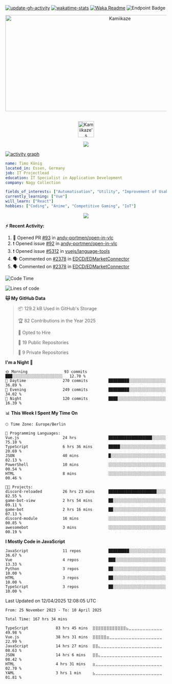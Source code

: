 [![update-gh-activity](https://github.com/Kamiikaze/Kamiikaze/actions/workflows/update-gh-activity.yml/badge.svg)](https://github.com/Kamiikaze/Kamiikaze/actions/workflows/update-gh-activity.yml)
[![wakatime-stats](https://github.com/Kamiikaze/Kamiikaze/actions/workflows/update-timestats.yml/badge.svg)](https://github.com/Kamiikaze/Kamiikaze/actions/workflows/update-timestats.yml)
[![Waka Readme](https://github.com/Kamiikaze/Kamiikaze/actions/workflows/waka-simple.yml/badge.svg)](https://github.com/Kamiikaze/Kamiikaze/actions/workflows/waka-simple.yml)
![Endpoint Badge](https://img.shields.io/endpoint?url=https%3A%2F%2Fhits.dwyl.com%2FKamiikaze%2FKamiikaze.json&label=Views)

<!--p align="center">
<img alt="loficity" width="600px" src="https://github.com/HyunCafe/HyunCafe/raw/main/assests/loficity.gif"</img>
</p-->

<p align="center">
  <img src="https://socialify.git.ci/Kamiikaze/Kamiikaze/image?font=Source%20Code%20Pro&forks=0&issues=0&language=1&name=1&owner=1&pattern=Plus&pulls=0&stargazers=0&theme=Dark" alt="Kamiikaze" width="700" height="300" />
</p>

<p align="center">
<br/>
<a href="https://open.spotify.com/user/timo1322">
  <img alt="Kamiikaze's Spotify" width="50px" src="https://user-images.githubusercontent.com/43545812/144035120-1ad5169b-91c7-4078-bef9-6a82c733f373.png" />
</a>
<br>
</p>

<p align="center">
  <img alig src="https://github-profile-trophy.vercel.app/?username=Kamiikaze&theme=onedark&column=-1" />
</p>

[![activity graph](https://github-readme-activity-graph.vercel.app/graph?username=Kamiikaze&theme=github-dark-dimmed&custom_title=Kamiikaze%20Activity%20Graph&hide_border=true)](https://github.com/ashutosh00710/github-readme-activity-graph)

```yaml
name: Timo König
located_in: Essen, Germany
job: IT Projectlead
education: IT Specialist in Application Development
company: Nagy Collection

fields_of_interests: ["Automatisation", "Utility", "Improvement of Usability", "Localization"]
currently_learning: ["Vue"]
will_learn: ["React"]
hobbies: ["Coding", "Anime", "Competitive Gaming", "IoT"]
```

<!--p align="center">
  <img src="https://spotify-github-profile.vercel.app/api/view?uid=11147618695&cover_image=true&theme=novatorem&show_offline=true&background_color=121212&interchange=false&bar_color=53b14f&bar_color_cover=false">
</p-->

<p align="center">
  <img src="https://spotify-recently-played-readme.vercel.app/api?user=timo1322&count=5">
</p>


**:zap: Recent Activity:**

<!--START_SECTION:activity-->
1. 💪 Opened PR [#93](https://github.com/andy-portmen/open-in-vlc/pull/93) in [andy-portmen/open-in-vlc](https://github.com/andy-portmen/open-in-vlc)
2. ❗ Opened issue [#92](https://github.com/andy-portmen/open-in-vlc/issues/92) in [andy-portmen/open-in-vlc](https://github.com/andy-portmen/open-in-vlc)
3. ❗ Opened issue [#5312](https://github.com/vuejs/language-tools/issues/5312) in [vuejs/language-tools](https://github.com/vuejs/language-tools)
4. 🗣 Commented on [#2378](https://github.com/EDCD/EDMarketConnector/issues/2378#issuecomment-2692495422) in [EDCD/EDMarketConnector](https://github.com/EDCD/EDMarketConnector)
5. 🗣 Commented on [#2378](https://github.com/EDCD/EDMarketConnector/issues/2378#issuecomment-2692493439) in [EDCD/EDMarketConnector](https://github.com/EDCD/EDMarketConnector)
<!--END_SECTION:activity-->

<!--START_SECTION:waka-->
![Code Time](http://img.shields.io/badge/Code%20Time-167%20hrs%2034%20mins-blue)

![Lines of code](https://img.shields.io/badge/From%20Hello%20World%20I%27ve%20Written-1.8%20million%20lines%20of%20code-blue)

**🐱 My GitHub Data** 

> 📦 129.2 kB Used in GitHub's Storage 
 > 
> 🏆 82 Contributions in the Year 2025
 > 
> 💼 Opted to Hire
 > 
> 📜 19 Public Repositories 
 > 
> 🔑 9 Private Repositories 
 > 
**I'm a Night 🦉** 

```text
🌞 Morning                93 commits          ███░░░░░░░░░░░░░░░░░░░░░░   12.70 % 
🌆 Daytime                270 commits         █████████░░░░░░░░░░░░░░░░   36.89 % 
🌃 Evening                249 commits         █████████░░░░░░░░░░░░░░░░   34.02 % 
🌙 Night                  120 commits         ████░░░░░░░░░░░░░░░░░░░░░   16.39 % 
```


📊 **This Week I Spent My Time On** 

```text
🕑︎ Time Zone: Europe/Berlin

💬 Programming Languages: 
Vue.js                   24 hrs              ███████████████████░░░░░░   75.10 % 
TypeScript               6 hrs 36 mins       █████░░░░░░░░░░░░░░░░░░░░   20.69 % 
JSON                     40 mins             █░░░░░░░░░░░░░░░░░░░░░░░░   02.13 % 
PowerShell               10 mins             ░░░░░░░░░░░░░░░░░░░░░░░░░   00.54 % 
HTML                     8 mins              ░░░░░░░░░░░░░░░░░░░░░░░░░   00.46 % 

🐱‍💻 Projects: 
discord-reloaded         26 hrs 23 mins      █████████████████████░░░░   82.55 % 
game-bot-view            2 hrs 54 mins       ██░░░░░░░░░░░░░░░░░░░░░░░   09.11 % 
game-bot                 2 hrs 16 mins       ██░░░░░░░░░░░░░░░░░░░░░░░   07.13 % 
discord-module           16 mins             ░░░░░░░░░░░░░░░░░░░░░░░░░   00.85 % 
awesomebot               3 mins              ░░░░░░░░░░░░░░░░░░░░░░░░░   00.19 % 
```

**I Mostly Code in JavaScript** 

```text
JavaScript               11 repos            █████████░░░░░░░░░░░░░░░░   36.67 % 
Vue                      4 repos             ███░░░░░░░░░░░░░░░░░░░░░░   13.33 % 
Python                   3 repos             ██░░░░░░░░░░░░░░░░░░░░░░░   10.00 % 
HTML                     3 repos             ██░░░░░░░░░░░░░░░░░░░░░░░   10.00 % 
TypeScript               3 repos             ██░░░░░░░░░░░░░░░░░░░░░░░   10.00 % 
```




 Last Updated on 12/04/2025 12:08:05 UTC
<!--END_SECTION:waka-->

<!--START_SECTION:waka-simple-->

```text
From: 25 November 2023 - To: 10 April 2025

Total Time: 167 hrs 34 mins

TypeScript            83 hrs 45 mins  ⣿⣿⣿⣿⣿⣿⣿⣿⣿⣿⣿⣿⣦⣀⣀⣀⣀⣀⣀⣀⣀⣀⣀⣀⣀   49.98 %
Vue.js                38 hrs 31 mins  ⣿⣿⣿⣿⣿⣶⣀⣀⣀⣀⣀⣀⣀⣀⣀⣀⣀⣀⣀⣀⣀⣀⣀⣀⣀   22.99 %
JavaScript            14 hrs 27 mins  ⣿⣿⣄⣀⣀⣀⣀⣀⣀⣀⣀⣀⣀⣀⣀⣀⣀⣀⣀⣀⣀⣀⣀⣀⣀   08.63 %
JSON                  14 hrs 6 mins   ⣿⣿⣄⣀⣀⣀⣀⣀⣀⣀⣀⣀⣀⣀⣀⣀⣀⣀⣀⣀⣀⣀⣀⣀⣀   08.42 %
HTML                  4 hrs 31 mins   ⣶⣀⣀⣀⣀⣀⣀⣀⣀⣀⣀⣀⣀⣀⣀⣀⣀⣀⣀⣀⣀⣀⣀⣀⣀   02.70 %
YAML                  3 hrs 1 min     ⣦⣀⣀⣀⣀⣀⣀⣀⣀⣀⣀⣀⣀⣀⣀⣀⣀⣀⣀⣀⣀⣀⣀⣀⣀   01.81 %
```

<!--END_SECTION:waka-simple-->
